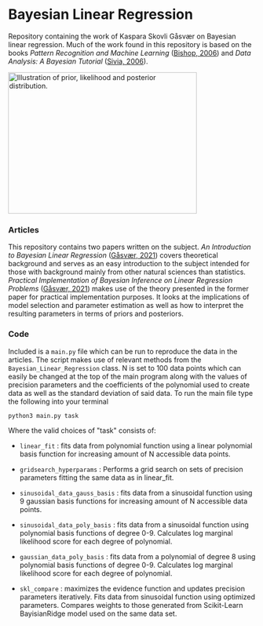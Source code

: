 # Bayesian Linear Regression
Repository containing the work of Kaspara Skovli Gåsvær on Bayesian linear regression. Much of the work found in this repository is based on the books *Pattern Recognition and Machine Learning* ([Bishop, 2006](http://users.isr.ist.utl.pt/~wurmd/Livros/school/Bishop%20-%20Pattern%20Recognition%20And%20Machine%20Learning%20-%20Springer%20%202006.pdf)) and *Data Analysis: A Bayesian Tutorial* ([Sivia, 2006](http://aprsa.villanova.edu/files/sivia.pdf)).


<img src="https://github.com/KasparaGaasvaer/BayesianLinearRegression/blob/main/Illustrations/readmeimg.png" alt="Illustration of prior, likelihood and posterior distribution." align= "center" width="384" height="288">

### Articles
This repository contains two papers written on the subject. *An Introduction to Bayesian Linear Regression* ([Gåsvær, 2021](https://github.com/KasparaGaasvaer/BayesianLinearRegression/blob/main/Articles/An_Introduction_to_Bayesian_Linear_Regression.pdf)) covers theoretical background and serves as an easy introduction to the subject intended for those with background mainly from other natural sciences than statistics. *Practical Implementation of Bayesian Inference on Linear Regression Problems* ([Gåsvær, 2021](https://github.com/KasparaGaasvaer/BayesianLinearRegression/blob/main/Articles/Practical_Implementation_of_Bayesian_Inference_on_Linear_Regression_Problems.pdf)) makes use of the theory presented in the former paper for practical implementation purposes. It looks at the implications of model selection and parameter estimation as well as how to interpret the resulting parameters in terms of priors and posteriors.

### Code
Included is a `main.py` file which can be run to reproduce the data in the articles. The script makes use of relevant methods from the `Bayesian_Linear_Regression` class. N is set to 100 data points which can easily be changed at the top of the main program along with the values of precision parameters and the coefficients of the polynomial used to create data as well as the standard deviation of said data. To run the main file type the following into your terminal

```console
python3 main.py task
```  

Where the valid choices of "task" consists of:
-  `linear_fit` : fits data from polynomial function using a linear polynomial basis function for increasing amount of N accessible data points.

- `gridsearch_hyperparams` : Performs a grid search on sets of precision parameters fitting the same data as in linear_fit.

- `sinusoidal_data_gauss_basis` : fits data from a sinusoidal function using 9 gaussian basis functions for increasing amount of N accessible data points.

- `sinusoidal_data_poly_basis` : fits data from a sinusoidal function using polynomial basis functions of degree 0-9. Calculates log marginal likelihood score for each degree of polynomial.

- `gaussian_data_poly_basis` : fits data from a polynomial of degree 8 using polynomial basis functions of degree 0-9. Calculates log marginal likelihood score for each degree of polynomial.

- `skl_compare` : maximizes the evidence function and updates precision parameters iteratively. Fits data from sinusoidal function using optimized parameters. Compares weights to those generated from Scikit-Learn BayisianRidge model used on the same data set.
